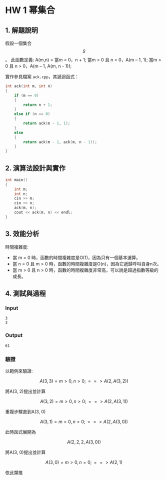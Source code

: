 # HW 1 幂集合

## 1. 解題說明

假設一個集合$$ S $$。
此函數定義:
A(m,n) = 當m = 0，n + 1;
         當m > 0 且 n = 0，A(m – 1, 1);
         當m > 0 且 n > 0，A(m – 1, A(m, n - 1));

實作參見檔案 `ack.cpp`，其遞迴函式：

```cpp
int ack(int m, int n)
{
	if (m == 0)
	{
		return n + 1;
	}
	else if (n == 0)
	{
		return ack(m - 1, 1);
	}
	else
	{
		return ack(m - 1, ack(m, n - 1));
	}
}
```

## 2. 演算法設計與實作

```cpp
int main()
{
	int m;
	int n;
	cin >> m;
	cin >> n;
	ack(m, n);
	cout << ack(m, n) << endl;
}
```

## 3. 效能分析
時間複雜度:
- 當 m = 0 時，函數的時間複雜度是O(1)，因為只有一個基本運算。
- 當 n = 0 且 m > 0 時，函數的時間複雜度是O(n)，因為它遞歸呼叫自身n次。
- 當 m > 0 且 n > 0 時，函數的時間複雜度非常高，可以說是超過指數等級的成長。

## 4. 測試與過程

### Input

```plain
3
3

```

### Output

```plain
61

```

### 驗證

以範例來驗證:

$$A(3, 3) = m > 0, n > 0; ==>A(2, A(3, 2))$$

將A(3, 2)提出並計算

$$A(3, 2) = m > 0, n > 0; ==>A(2, A(3, 1))$$

重複步驟直到A(3, 0)

$$A(3, 1) = m > 0, n > 0; ==>A(2, A(3, 0))$$

此時函式展開為

$$A(2, 2, 2, A(3, 0))$$

將A(3, 0)提出並計算

$$A(3, 0) = m > 0, n = 0; ==>A(2, 1)$$

依此類推
